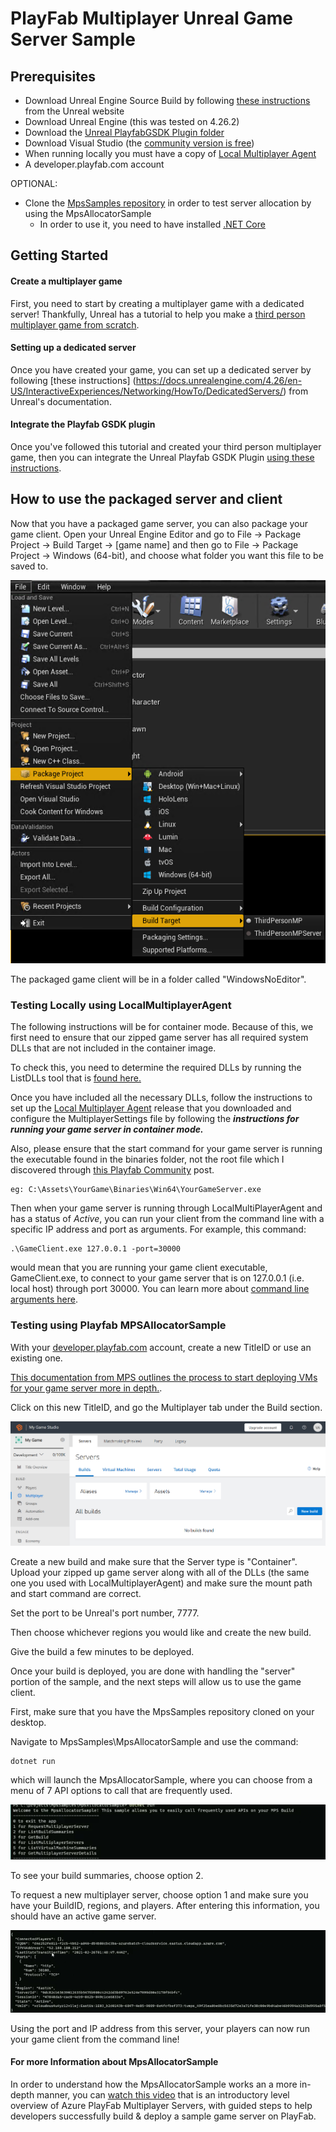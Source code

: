 # PlayFab Multiplayer Unreal Game Server Sample

## Prerequisites
- Download Unreal Engine Source Build by following [these instructions](https://docs.unrealengine.com/4.26/en-US/ProgrammingAndScripting/ProgrammingWithCPP/DownloadingSourceCode/) from the Unreal website
- Download Unreal Engine (this was tested on 4.26.2)
- Download the [Unreal PlayfabGSDK Plugin folder](https://github.com/PlayFab/gsdk/tree/master/UnrealPlugin)
- Download Visual Studio (the [community version is free](https://visualstudio.microsoft.com/vs/community/))
- When running locally you must have a copy of [Local Multiplayer Agent](https://github.com/PlayFab/MpsAgent/releases)
- A developer.playfab.com account

OPTIONAL:
- Clone the [MpsSamples repository](https://github.com/PlayFab/MpsSamples) in order to test server allocation by using the MpsAllocatorSample
	- In order to use it, you need to have installed [.NET Core](https://dotnet.microsoft.com/download/dotnet-core)

## Getting Started

#### Create a multiplayer game

First, you need to start by creating a multiplayer game with a dedicated server! Thankfully, Unreal has a tutorial to help you 
make a [third person multiplayer game from scratch](https://docs.unrealengine.com/4.26/en-US/InteractiveExperiences/Networking/QuickStart/).

#### Setting up a dedicated server

Once you have created your game, you can set up a dedicated server by following [these instructions]
(https://docs.unrealengine.com/4.26/en-US/InteractiveExperiences/Networking/HowTo/DedicatedServers/) from Unreal's documentation.

#### Integrate the Playfab GSDK plugin

Once you've followed this tutorial and created your third person multiplayer game, then you can integrate the Unreal Playfab GSDK Plugin
[using these instructions](https://github.com/PlayFab/gsdk/blob/master/UnrealPlugin/README.md).

## How to use the packaged server and client

Now that you have a packaged game server, you can also package your game client. Open your Unreal Engine Editor and go to File -> Package Project -> Build Target -> [game name] and then go to File -> Package Project -> Windows (64-bit), and choose
what folder you want this file to be saved to. 

![showing the way to set the build target to the project and package the game client](images/PackageGame.PNG)

The packaged game client will be in a folder called "WindowsNoEditor".

### Testing Locally using LocalMultiplayerAgent

The following instructions will be for container mode. Because of this, we first need to ensure that our zipped game server has all required system DLLs that are not included in the container image. 

To check this, you need to determine the required DLLs by running the ListDLLs tool that is [found here.](https://docs.microsoft.com/en-us/gaming/playfab/features/multiplayer/servers/determining-required-dlls)

Once you have included all the necessary DLLs, follow the instructions to set up the [Local Multiplayer Agent](https://docs.microsoft.com/en-us/gaming/playfab/features/multiplayer/servers/locally-debugging-game-servers-and-integration-with-playfab) release that you downloaded and configure the MultiplayerSettings file by following the ***instructions for running your game server in container mode.***

Also, please ensure that the start command for your game server is running the executable found in the binaries folder, not the root file which I discovered through [this Playfab Community](https://community.playfab.com/questions/53596/localvmagent-not-working-while-running-container-m.html) post. 

```
eg: C:\Assets\YourGame\Binaries\Win64\YourGameServer.exe
```

Then when your game server is running through LocalMultiPlayerAgent and has a status of *Active*, you can run your client from the command line with a specific IP address and port as arguments. For example, this command:

```
.\GameClient.exe 127.0.0.1 -port=30000
```

would mean that you are running your game client executable, GameClient.exe, to connect to your game server that is on 127.0.0.1 (i.e. local host) through port 30000. You can learn more about [command line arguments here](https://docs.unrealengine.com/4.26/en-US/ProductionPipelines/CommandLineArguments/).

### Testing using Playfab MPSAllocatorSample

With your [developer.playfab.com](developer.playfab.com) account, create a new TitleID or use an existing one.

[This documentation from MPS outlines the process to start deploying VMs for your game server more in depth.](https://docs.microsoft.com/en-us/gaming/playfab/features/multiplayer/servers/deploying-playfab-multiplayer-server-builds).

Click on this new TitleID, and go the Multiplayer tab under the Build section.

![Screenshot of what the Multiplayer Server tab looks like](images/MultiplayerServersTab.png)

Create a new build and make sure that the Server type is "Container". Upload your zipped up game server along with all of the DLLs (the same one you used with LocalMultiplayerAgent) and make sure the mount path and start command are correct.

Set the port to be Unreal's port number, 7777.

Then choose whichever regions you would like and create the new build. 

Give the build a few minutes to be deployed.

Once your build is deployed, you are done with handling the "server" portion of the sample, and the next steps will allow us to use the game client.

First, make sure that you have the MpsSamples repository cloned on your desktop. 

Navigate to MpsSamples\MpsAllocatorSample and use the command:

```
dotnet run
```

which will launch the MpsAllocatorSample, where you can choose from a menu of 7 API options to call that are frequently used.

![Screenshot of what the MpsAllocatorSample menu looks like](images/MpsAllocatorSample.png)

To see your build summaries, choose option 2.

To request a new multiplayer server, choose option 1 and make sure you have your BuildID, regions, and players. After entering this information, you should have an active game server. 

![Screenshot of what a requested server response would be](images/ActiveServer.png)

Using the port and IP address from this server, your players can now run your game client from the command line!

#### For more Information about MpsAllocatorSample

In order to understand how the MpsAllocatorSample works an a more in-depth manner, you can [watch this video](https://www.youtube.com/watch?v=kj2TcMlvWgk) that is an introductory level overview of Azure PlayFab Multiplayer Servers, with guided steps to help developers successfully build & deploy a sample game server on PlayFab.